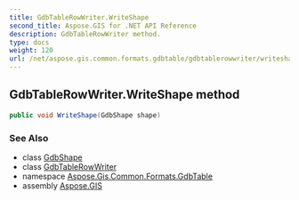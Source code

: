 ```yaml
---
title: GdbTableRowWriter.WriteShape
second_title: Aspose.GIS for .NET API Reference
description: GdbTableRowWriter method. 
type: docs
weight: 120
url: /net/aspose.gis.common.formats.gdbtable/gdbtablerowwriter/writeshape/
---
```

## GdbTableRowWriter.WriteShape method

```csharp
public void WriteShape(GdbShape shape)
```

### See Also

* class [GdbShape](../../gdbshape/)
* class [GdbTableRowWriter](../)
* namespace [Aspose.Gis.Common.Formats.GdbTable](../../gdbtablerowwriter/)
* assembly [Aspose.GIS](../../../)



